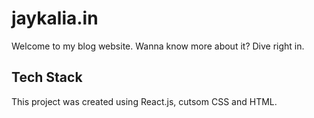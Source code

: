 # jaykalia.in

Welcome to my blog website. Wanna know more about it?
Dive right in.

## Tech Stack

This project was created using React.js, cutsom CSS and HTML.
